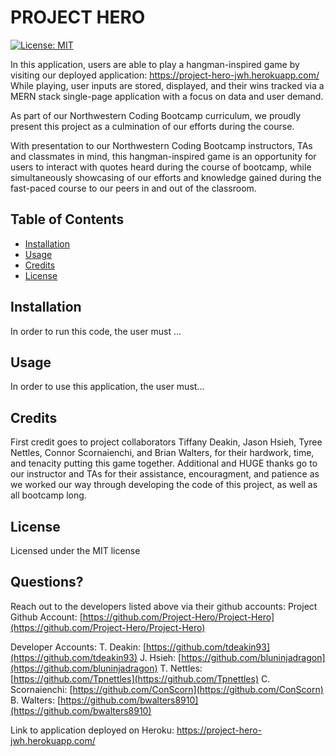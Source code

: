 # PROJECT HERO

[![License: MIT](https://img.shields.io/badge/License-MIT-yellow.svg)](https://opensource.org/licenses/MIT)


In this application, users are able to play a hangman-inspired game by visiting our deployed application: https://project-hero-jwh.herokuapp.com/ 
While playing, user inputs are stored, displayed, and their wins tracked via a MERN stack single-page application with a focus on data and user demand. 

As part of our Northwestern Coding Bootcamp curriculum, we proudly present this project as a culmination of our efforts during the course.

With presentation to our Northwestern Coding Bootcamp instructors, TAs and classmates in mind, this hangman-inspired game is an opportunity for users to interact with quotes heard during the course of bootcamp, while simultaneously showcasing of our efforts and knowledge gained during the fast-paced course to our peers in and out of the classroom.

## Table of Contents
  - [Installation](#installation)
  - [Usage](#usage)
  - [Credits](#credits)
  - [License](#license)

## Installation
  In order to run this code, the user must ... 

## Usage
  In order to use this application, the user must...

## Credits
  First credit goes to project collaborators Tiffany Deakin, Jason Hsieh, Tyree Nettles, Connor Scornaienchi, and Brian Walters, for their hardwork, time, and tenacity putting this game together. Additional and HUGE thanks go to our instructor and TAs for their assistance, encouragment, and patience as we worked our way through developing the code of this project, as well as all bootcamp long.
  
## License
  Licensed under the MIT license

## Questions?
  Reach out to the developers listed above via their github accounts:
  Project Github Account: [https://github.com/Project-Hero/Project-Hero](https://github.com/Project-Hero/Project-Hero)

  Developer Accounts:
    T. Deakin:  [https://github.com/tdeakin93](https://github.com/tdeakin93)
    J. Hsieh: [https://github.com/bluninjadragon](https://github.com/bluninjadragon)
    T. Nettles: [https://github.com/Tpnettles](https://github.com/Tpnettles)
    C. Scornaienchi: [https://github.com/ConScorn](https://github.com/ConScorn)
    B. Walters: [https://github.com/bwalters8910](https://github.com/bwalters8910)

  Link to application deployed on Heroku: https://project-hero-jwh.herokuapp.com/
